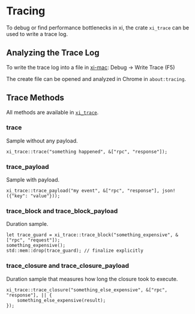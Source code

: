 # Tracing

To debug or find performance bottlenecks in xi, the crate `xi_trace` can be used to write a trace log.

## Analyzing the Trace Log

To write the trace log into a file in [xi-mac](https://github.com/xi-editor/xi-mac): Debug → Write Trace (F5)

The create file can be opened and analyzed in Chrome in `about:tracing`.

## Trace Methods

All methods are available in [`xi_trace`](https://github.com/xi-editor/xi-editor/blob/master/rust/trace/src/lib.rs).

### trace

Sample without any payload.

`xi_trace::trace("something happened", &["rpc", "response"]);`

### trace_payload

Sample with payload.

`xi_trace::trace_payload("my event", &["rpc", "response"], json!({"key": "value"}));`

### trace_block and trace_block_payload

Duration sample.

```
let trace_guard = xi_trace::trace_block("something_expensive", &["rpc", "request"]);
something_expensive();
std::mem::drop(trace_guard); // finalize explicitly
```

### trace_closure and trace_closure_payload

Duration sample that measures how long the closure took to execute.

```
xi_trace::trace_closure("something_else_expensive", &["rpc", "response"], || {
    something_else_expensive(result);
});
```
